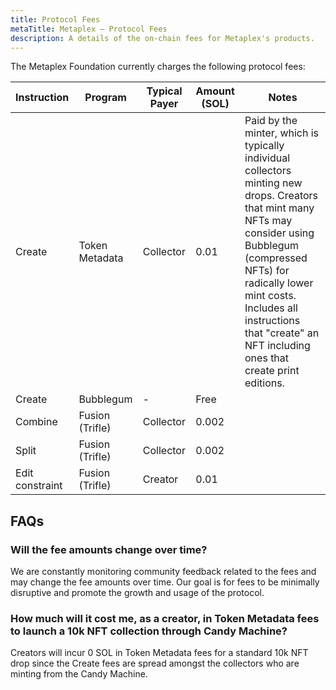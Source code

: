 ```yaml
---
title: Protocol Fees
metaTitle: Metaplex — Protocol Fees
description: A details of the on-chain fees for Metaplex's products.
---
```


The Metaplex Foundation currently charges the following protocol fees:

| Instruction     | Program         | Typical Payer | Amount (SOL) | Notes                                                                                                                                                                                                                                                                                    |
| --------------- | --------------- | ------------- | ------------ | ---------------------------------------------------------------------------------------------------------------------------------------------------------------------------------------------------------------------------------------------------------------------------------------- |
| Create          | Token Metadata  | Collector     | 0.01         | Paid by the minter, which is typically individual collectors minting new drops. Creators that mint many NFTs may consider using Bubblegum (compressed NFTs) for radically lower mint costs. Includes all instructions that "create" an NFT including ones that create print editions. |
| Create          | Bubblegum       | -             | Free |
| Combine         | Fusion (Trifle) | Collector     | 0.002        |                                                                                                                                                                                                                                                                                          |
| Split           | Fusion (Trifle) | Collector     | 0.002        |                                                                                                                                                                                                                                                                                          |
| Edit constraint | Fusion (Trifle) | Creator       | 0.01         |                                                                                                                                                                                                                                                                                          |

## FAQs

### Will the fee amounts change over time?

We are constantly monitoring community feedback related to the fees and may change the fee amounts over time. Our goal is for fees to be minimally disruptive and promote the growth and usage of the protocol.

### How much will it cost me, as a creator, in Token Metadata fees to launch a 10k NFT collection through Candy Machine?

Creators will incur 0 SOL in Token Metadata fees for a standard 10k NFT drop since the Create fees are spread amongst the collectors who are minting from the Candy Machine.
